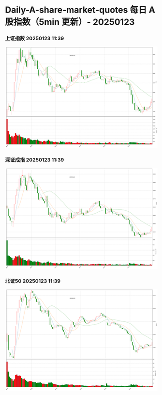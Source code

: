 
# Daily-A-share-market-quotes 每日 A 股指数（5min 更新）- 20250123

### 上证指数 20250123 11:39
![](./fig/2025/1/20250123-sh000001.png)

### 深证成指 20250123 11:39
![](./fig/2025/1/20250123-sz399001.png)

### 北证50 20250123 11:39
![](./fig/2025/1/20250123-bj899050.png)
